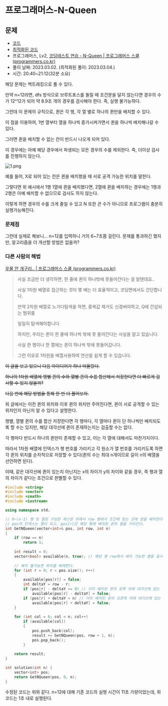 # 프로그래머스-N-Queen #

## 문제 ##

- [코드](N-Queen.cpp)
- [최적화된 코드](../20230304/N-Queen(optimized).cpp)
- 프로그래머스, Lv2, [코딩테스트 연습 - N-Queen | 프로그래머스 스쿨 (programmers.co.kr)](https://school.programmers.co.kr/learn/courses/30/lessons/12952)
- 풀이 날짜: 2023.03.02. (최적화된 풀이: 2023.03.04.)
- 시간: 20:40~21:12(32분 소요)

해당 문제는 백트래킹으로 풀 수 있다.

만약 n=12라면, dfs 방식으로 브루트포스를 돌릴 때 조건문을 달지 않는다면 경우의 수가 12^12가 되어 약 8.9조 개의 경우를 검사해야 한다. 즉, 실행 불가능하다.

그런데 이 문제의 규칙으로, 퀸은 각 행, 각 열 별로 하나의 퀸만을 배치할 수 있다.

이 점을 이용하여, 1번 열부터 열을 하나씩 증가시켜가면서 퀸을 하나씩 배치해나갈 수 있다.

그러면 퀸을 배치할 수 없는 칸이 반드시 나오게 되어 있다.

이 경우에는 아예 해당 경우에서 파생되는 모든 경우의 수를 제외한다. 즉, 더이상 검사를 진행하지 않는다.

![1.png](%E1%84%91%E1%85%B3%E1%84%85%E1%85%A9%E1%84%80%E1%85%B3%E1%84%85%E1%85%A2%E1%84%86%E1%85%A5%E1%84%89%E1%85%B3-N-Queen%20bf01833ba7624ecfb54313bef2e3e787/1.png)

예를 들어, X로 되어 있는 칸은 퀸을 배치했을 때 서로 공격 가능한 위치를 말한다.

그렇다면 위 예시에서 1행 1열에 퀸을 배치했다면, 2열에 퀸을 배치하는 경우에는 1행과 2행은 아예 배치할 수 없으므로 검사도 하지 않는다.

이렇게 하면 경우의 수를 크게 줄일 수 있고 N 또한 큰 수가 아니므로 프로그램이 충분히 실행가능해진다.

### 문제점 ##

그런데 실제로 해보니… n=12를 입력하니 거의 6~7초쯤 걸린다. 문제를 통과하긴 했지만, 알고리즘을 더 개선할 방법은 없을까?

### 다른 사람의 해법 ##

[우물 안 개구리.. | 프로그래머스 스쿨 (programmers.co.kr)](https://school.programmers.co.kr/questions/24716)

> 사실 조금만 더 생각하면, 한 줄에 퀸이 하나밖에 못들어간다는 걸 알텐데요..
> 
> 
> 사실 1차원 배열로 접근하는 것이 몇 배는 더 효율적이고, 코딩면에서도 간단합니다.
> 
> 만약 2차원 배열로 노가다탐색을 하면, 중복값 제거도 신경써야하고, Q에 간섭되는 범위를
> 
> 일일히 탐색해야합니다.
> 
> 하지만, 우리는 퀸이 한 줄에 하나씩 밖에 못 들어간다는 사실을 알고 있습니다.
> 
> 사실 한 행이나 한 열에는 퀸이 하나씩 밖에 못들어갑니다.
> 
> 그런 이유로 1차원을 배열사용하여 연산을 쉽게 할 수 있습니다.
> 

~~이 글을 보고 있으니 다음 아이디어가 하나 떠올랐다.~~

~~하나의 1차원 배열에 행별 퀸의 수와 열별 퀸의 수를 합산해서 저장한다면 더 빠르게 검사할 수 있지 않을까?~~

~~다음 번에 해당 방법을 통해 한 번 더 풀어보자.~~

위 글에서는 이전 퀸의 위치와 이후 퀸의 위치만 주어진다면, 퀸이 서로 공격할 수 있는 위치인지 아닌지 알 수 있다고 설명한다.

행별, 열별 퀸의 수를 합산 저장한다면 각 행마다, 각 열마다 퀸이 단 하나씩만 배치되도록 할 수는 있지만, 해당 대각선에 퀸이 존재하는지는 검출할 수는 없다.

각 행마다 반드시 하나의 퀸만이 존재할 수 있고, 이는 각 열에 대해서도 마찬가지이다.

따라서 1차원 배열에 인덱스가 행 번호를 가리키고 각 원소가 열 번호를 가리키도록 하면 각 퀸의 위치를 순차적으로 저장할 수 있다(퀸의 수는 최대 n개이므로 길이 n의 배열을 선언하면 된다).

이때, 같은 대각선에 퀸이 있는지 아닌지는 x의 차이가 y의 차이와 같을 경우, 즉 행과 열의 차이가 같다는 조건으로 판별할 수 있다.

```cpp
#include <string>
#include <vector>
#include <cmath>
#include <iostream>

using namespace std;

// 0~(n-1) 행 및 열로 구성된 체스판 위에서 row 행에서 조건에 맞는 곳에 퀸을 배치한다.
// pos의 인덱스는 행이 되고, pos[r]은 해당 행에 배치된 퀸의 열을 가리킨다.
int GetNQueen(vector<int>& pos, int row, int n)
{
    if (row == n)
        return 1;
    
    int result = 0;
    vector<bool> available(n, true); // 해당 행 row에서 배치 가능한 열을 표시한다.
    
    // 배치 불가능한 위치를 배제한다.
    for (int r = 0; r < pos.size(); r++)
    {
        available[pos[r]] = false;
        int deltaY = row - r;
        if (pos[r] - deltaY >= 0) // 이미 배치된 퀸의 왼쪽 아래 대각선에 있는 자리를 제외
            available[pos[r] - deltaY] = false;
        if (pos[r] + deltaY < n) // 이미 배치된 퀸의 오른쪽 아래 대각선에 있는 자리를 제외
            available[pos[r] + deltaY] = false;
    }
    
    for (int col = 0; col < n; col++)
        if (available[col])
        {
            pos.push_back(col);
            result += GetNQueen(pos, row + 1, n);
            pos.pop_back();
        }
    
    return result;
}

int solution(int n) {
    vector<int> pos;
    return GetNQueen(pos, 0, n);
}
```

수정된 코드는 위와 같다. n=12에 대해 기존 코드의 실행 시간이 11초 가량이었는데, 위 코드는 1초 내로 실행된다.
